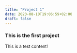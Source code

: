 ```yaml
---
title: "Project 1"
date: 2023-08-10T19:06:59+02:00
draft: false
---
```


### This is the first project

This is a test content!